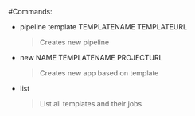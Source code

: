 #Commands:
  - pipeline template TEMPLATENAME TEMPLATEURL
    > Creates new pipeline
  - new NAME TEMPLATENAME PROJECTURL
    > Creates new app based on template
  - list
    > List all templates and their jobs